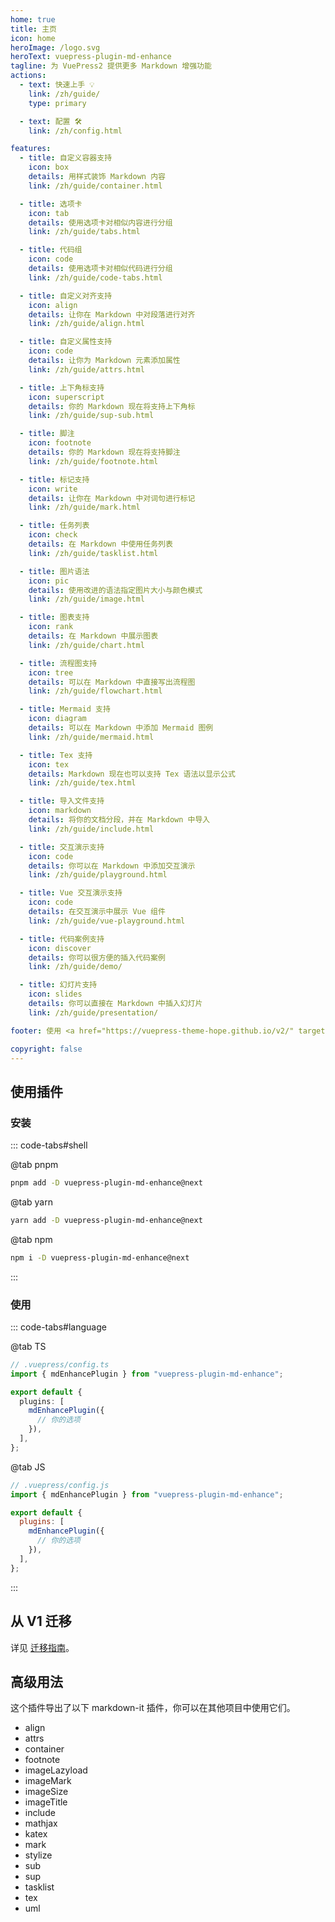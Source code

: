 ```yaml
---
home: true
title: 主页
icon: home
heroImage: /logo.svg
heroText: vuepress-plugin-md-enhance
tagline: 为 VuePress2 提供更多 Markdown 增强功能
actions:
  - text: 快速上手 💡
    link: /zh/guide/
    type: primary

  - text: 配置 🛠
    link: /zh/config.html

features:
  - title: 自定义容器支持
    icon: box
    details: 用样式装饰 Markdown 内容
    link: /zh/guide/container.html

  - title: 选项卡
    icon: tab
    details: 使用选项卡对相似内容进行分组
    link: /zh/guide/tabs.html

  - title: 代码组
    icon: code
    details: 使用选项卡对相似代码进行分组
    link: /zh/guide/code-tabs.html

  - title: 自定义对齐支持
    icon: align
    details: 让你在 Markdown 中对段落进行对齐
    link: /zh/guide/align.html

  - title: 自定义属性支持
    icon: code
    details: 让你为 Markdown 元素添加属性
    link: /zh/guide/attrs.html

  - title: 上下角标支持
    icon: superscript
    details: 你的 Markdown 现在将支持上下角标
    link: /zh/guide/sup-sub.html

  - title: 脚注
    icon: footnote
    details: 你的 Markdown 现在将支持脚注
    link: /zh/guide/footnote.html

  - title: 标记支持
    icon: write
    details: 让你在 Markdown 中对词句进行标记
    link: /zh/guide/mark.html

  - title: 任务列表
    icon: check
    details: 在 Markdown 中使用任务列表
    link: /zh/guide/tasklist.html

  - title: 图片语法
    icon: pic
    details: 使用改进的语法指定图片大小与颜色模式
    link: /zh/guide/image.html

  - title: 图表支持
    icon: rank
    details: 在 Markdown 中展示图表
    link: /zh/guide/chart.html

  - title: 流程图支持
    icon: tree
    details: 可以在 Markdown 中直接写出流程图
    link: /zh/guide/flowchart.html

  - title: Mermaid 支持
    icon: diagram
    details: 可以在 Markdown 中添加 Mermaid 图例
    link: /zh/guide/mermaid.html

  - title: Tex 支持
    icon: tex
    details: Markdown 现在也可以支持 Tex 语法以显示公式
    link: /zh/guide/tex.html

  - title: 导入文件支持
    icon: markdown
    details: 将你的文档分段，并在 Markdown 中导入
    link: /zh/guide/include.html

  - title: 交互演示支持
    icon: code
    details: 你可以在 Markdown 中添加交互演示
    link: /zh/guide/playground.html

  - title: Vue 交互演示支持
    icon: code
    details: 在交互演示中展示 Vue 组件
    link: /zh/guide/vue-playground.html

  - title: 代码案例支持
    icon: discover
    details: 你可以很方便的插入代码案例
    link: /zh/guide/demo/

  - title: 幻灯片支持
    icon: slides
    details: 你可以直接在 Markdown 中插入幻灯片
    link: /zh/guide/presentation/

footer: 使用 <a href="https://vuepress-theme-hope.github.io/v2/" target="_blank">VuePress Theme Hope</a> 主题 | MIT 协议, 版权所有 © 2019-present Mr.Hope

copyright: false
---
```


## 使用插件

### 安装

::: code-tabs#shell

@tab pnpm

```bash
pnpm add -D vuepress-plugin-md-enhance@next
```

@tab yarn

```bash
yarn add -D vuepress-plugin-md-enhance@next
```

@tab npm

```bash
npm i -D vuepress-plugin-md-enhance@next
```

:::

### 使用

::: code-tabs#language

@tab TS

```ts
// .vuepress/config.ts
import { mdEnhancePlugin } from "vuepress-plugin-md-enhance";

export default {
  plugins: [
    mdEnhancePlugin({
      // 你的选项
    }),
  ],
};
```

@tab JS

```js
// .vuepress/config.js
import { mdEnhancePlugin } from "vuepress-plugin-md-enhance";

export default {
  plugins: [
    mdEnhancePlugin({
      // 你的选项
    }),
  ],
};
```

:::

## 从 V1 迁移

详见 [迁移指南](./migration.md)。

## 高级用法

这个插件导出了以下 markdown-it 插件，你可以在其他项目中使用它们。

- align
- attrs
- container
- footnote
- imageLazyload
- imageMark
- imageSize
- imageTitle
- include
- mathjax
- katex
- mark
- stylize
- sub
- sup
- tasklist
- tex
- uml
